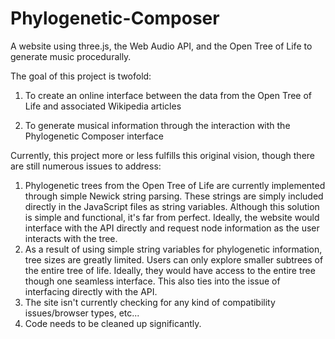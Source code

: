 # Phylogenetic-Composer
A website using three.js, the Web Audio API, and the Open Tree of Life to generate music procedurally.

The goal of this project is twofold:

1. To create an online interface between the data from the Open Tree of Life and associated Wikipedia articles

2. To generate musical information through the interaction with the Phylogenetic Composer interface

Currently, this project more or less fulfills this original vision, though there are still numerous issues to address:

1. Phylogenetic trees from the Open Tree of Life are currently implemented through simple Newick string parsing. These strings are simply included directly in the JavaScript files as string variables. Although this solution is simple and functional, it's far from perfect. Ideally, the website would interface with the API directly and request node information as the user interacts with the tree.
2. As a result of using simple string variables for phylogenetic information, tree sizes are greatly limited. Users can only explore smaller subtrees of the entire tree of life. Ideally, they would have access to the entire tree though one seamless interface. This also ties into the issue of interfacing directly with the API.
3. The site isn't currently checking for any kind of compatibility issues/browser types, etc...
4. Code needs to be cleaned up significantly.
